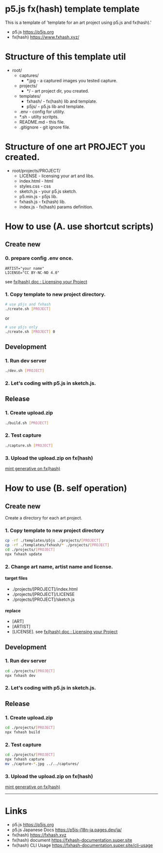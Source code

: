 # p5.js fx(hash) template template

This is a template of 'template for an art project using p5.js and fx(hash).'

- p5.js https://p5js.org
- fx(hash) https://www.fxhash.xyz/

# Structure of this template util

- root/
  - captures/
    - \*.jpg - a captured images you tested capture.
  - projects/
    - \*/ - art project dir, you created.
  - templates/
    - fxhash/ - fx(hash) lib and template.
    - p5js/ - p5.js lib and template.
  - .env - config for utility.
  - \*.sh - utilty scritpts.
  - README.md - this file.
  - .gitignore - git ignore file.

# Structure of one art PROJECT you created.

- root/projects/PROJECT/
  - LICENSE - licensing your art and libs.
  - index.html - html
  - styles.css - css
  - sketch.js - your p5.js sketch.
  - p5.min.js - p5js lib.
  - fxhash.js - fx(hash) lib.
  - index.js - fx(hash) params definition.

# How to use (A. use shortcut scripts)

## Create new

### 0. prepare config .env once.

```
ARTIST="your name"
LICENSE="CC BY-NC-ND 4.0"
```

see [fx(hash) doc : Licensing your Project](https://fxhash-documentation.super.site/licensing-your-project)

### 1. Copy template to new project directory.

```sh
# use p5js and fxhash
./create.sh [PROJECT]
```

or

```sh
# use p5js only
./create.sh [PROJECT] 0
```

## Development

### 1. Run dev server

```sh
./dev.sh [PROJECT]
```

### 2. Let's coding with p5.js in sketch.js.

## Release

### 1. Create upload.zip

```sh
./build.sh [PROJECT]
```

### 2. Test capture

```sh
./capture.sh [PROJECT]
```

### 3. Upload the upload.zip on fx(hash)

[mint generative on fx(hash)](https://www.fxhash.xyz/mint-generative/)

# How to use (B. self operation)

## Create new

Create a directory for each art project.

### 1. Copy template to new project directory

```sh
cp -rf ./templates/p5js ./projects/[PROJECT]
cp -rf ./templates/fxhash/* ./projects/[PROJECT]
cd ./projects/[PROJECT]
npx fxhash update
```

### 2. Change art name, artist name and license.

#### target files

- ./projects/[PROJECT]/index.html
- ./projects/[PROJECT]/LICENSE
- ./projects/[PROJECT]/sketch.js

#### replace

- [ART]
- [ARTIST]
- [LICENSE]. see [fx(hash) doc : Licensing your Project](https://fxhash-documentation.super.site/licensing-your-project)

## Development

### 1. Run dev server

```sh
cd ./projects/[PROJECT]
npx fxhash dev
```

### 2. Let's coding with p5.js in sketch.js.

## Release

### 1. Create upload.zip

```sh
cd ./projects/[PROJECT]
npx fxhash build
```

### 2. Test capture

```sh
cd ./projects/[PROJECT]
npx fxhash capture
mv ./capture-*.jpg ../../captures/
```

### 3. Upload the upload.zip on fx(hash)

[mint generative on fx(hash)](https://www.fxhash.xyz/mint-generative/)

---

# Links

- p5.js https://p5js.org
- p5.js Japanese Docs https://p5js-i18n-ja.pages.dev/ja/
- fx(hash) https://fxhash.xyz
- fx(hash) document https://fxhash-documentation.super.site
- fx(hash) CLI Usage https://fxhash-documentation.super.site/cli-usage
